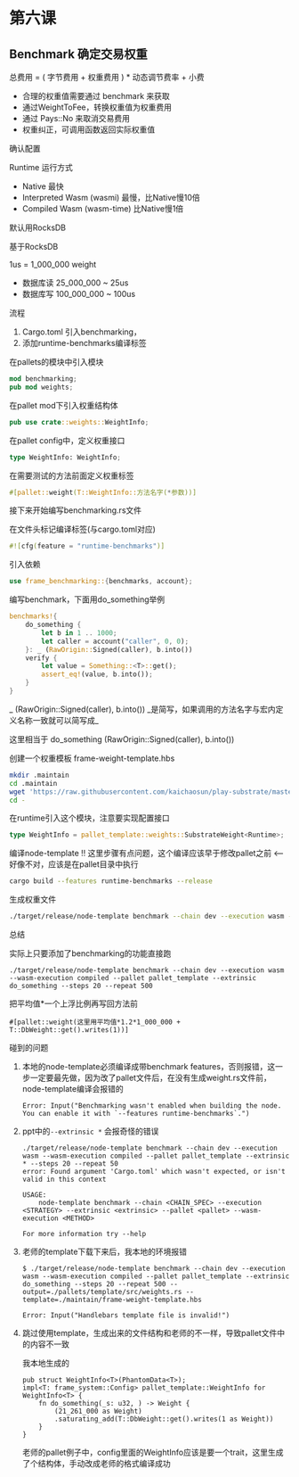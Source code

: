 # 第六课

## Benchmark 确定交易权重

总费用 = ( 字节费用 + 权重费用 ) * 动态调节费率 + 小费

- 合理的权重值需要通过 benchmark 来获取
- 通过WeightToFee，转换权重值为权重费用 
- 通过 Pays::No 来取消交易费用
- 权重纠正，可调用函数返回实际权重值

确认配置

Runtime 运行方式

- Native 最快
- Interpreted Wasm (wasmi) 最慢，比Native慢10倍
- Compiled Wasm (wasm-time) 比Native慢1倍

默认用RocksDB

基于RocksDB

1us = 1_000_000 weight

- 数据库读 25_000_000 ~ 25us
- 数据库写 100_000_000 ~ 100us

流程

1. Cargo.toml 引入benchmarking， 
2. 添加runtime-benchmarks编译标签

在pallets的模块中引入模块

```rust
mod benchmarking;
pub mod weights;
```

在pallet mod下引入权重结构体

```rust
pub use crate::weights::WeightInfo;
```

在pallet config中，定义权重接口

```rust
type WeightInfo: WeightInfo;
```

在需要测试的方法前面定义权重标签

```rust
#[pallet::weight(T::WeightInfo::方法名字(*参数))]
```

接下来开始编写benchmarking.rs文件

在文件头标记编译标签(与cargo.toml对应)

```rust
#![cfg(feature = "runtime-benchmarks")]
```

引入依赖

```rust
use frame_benchmarking::{benchmarks, account};
```

编写benchmark，下面用do_something举例

```rust
benchmarks!{
	do_something {
		let b in 1 .. 1000;
		let caller = account("caller", 0, 0);
	}: _ (RawOrigin::Signed(caller), b.into())
	verify {
		let value = Something::<T>::get();
		assert_eq!(value, b.into());
	}
}
```

_ (RawOrigin::Signed(caller), b.into()) \_是简写，如果调用的方法名字与宏内定义名称一致就可以简写成\_

这里相当于 do_something (RawOrigin::Signed(caller), b.into())

创建一个权重模板 frame-weight-template.hbs

```bash
mkdir .maintain
cd .maintain
wget 'https://raw.githubusercontent.com/kaichaosun/play-substrate/master/.maintain/frame-weight-template.hbs'
cd -
```

在runtime引入这个模块，注意要实现配置接口

```rust
type WeightInfo = pallet_template::weights::SubstrateWeight<Runtime>;
```

编译node-template !! 这里步骤有点问题，这个编译应该早于修改pallet之前 <-- 好像不对，应该是在pallet目录中执行

```bash
cargo build --features runtime-benchmarks --release
```

生成权重文件

```bash
./target/release/node-template benchmark --chain dev --execution wasm --wasm-execution compiled --pallet pallet_template --extrinsic do_something --steps 20 --repeat 500 --output=./pallets/template/src/weights.rs --template=./maintain/frame-weight-template.hbs
```

总结

实际上只要添加了benchmarking的功能直接跑

```
./target/release/node-template benchmark --chain dev --execution wasm --wasm-execution compiled --pallet pallet_template --extrinsic do_something --steps 20 --repeat 500
```

把平均值*一个上浮比例再写回方法前

```
#[pallet::weight(这里用平均值*1.2*1_000_000 + T::DbWeight::get().writes(1))]
```

碰到的问题

1. 本地的node-template必须编译成带benchmark features，否则报错，这一步一定要最先做，因为改了pallet文件后，在没有生成weight.rs文件前，node-template编译会报错的
   
   ```
   Error: Input("Benchmarking wasn't enabled when building the node. You can enable it with `--features runtime-benchmarks`.")
   ```
2. ppt中的`--extrinsic *` 会报奇怪的错误

   ```
   ./target/release/node-template benchmark --chain dev --execution wasm --wasm-execution compiled --pallet pallet_template --extrinsic * --steps 20 --repeat 50
   error: Found argument 'Cargo.toml' which wasn't expected, or isn't valid in this context
   
   USAGE:
       node-template benchmark --chain <CHAIN_SPEC> --execution <STRATEGY> --extrinsic <extrinsic> --pallet <pallet> --wasm-execution <METHOD>

   For more information try --help
   ```
   
3. 老师的template下载下来后，我本地的环境报错
   
   ```
   $ ./target/release/node-template benchmark --chain dev --execution wasm --wasm-execution compiled --pallet pallet_template --extrinsic do_something --steps 20 --repeat 500 --output=./pallets/template/src/weights.rs --template=./maintain/frame-weight-template.hbs
   
   Error: Input("Handlebars template file is invalid!")
   ```

4. 跳过使用template，生成出来的文件结构和老师的不一样，导致pallet文件中的内容不一致
   
   我本地生成的

   ```
   pub struct WeightInfo<T>(PhantomData<T>);
   impl<T: frame_system::Config> pallet_template::WeightInfo for WeightInfo<T> {
       fn do_something(_s: u32, ) -> Weight {
           (21_261_000 as Weight)
           .saturating_add(T::DbWeight::get().writes(1 as Weight))
       }
   }
   ```
   
   老师的pallet例子中，config里面的WeightInfo应该是要一个trait，这里生成了个结构体，手动改成老师的格式编译成功




